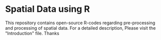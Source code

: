 # Spatial Data using R
This repository contains open-source R-codes regarding pre-processing and processing of spatial data. 
For a detailed description, Please visit the "Introduction" file.
Thanks

